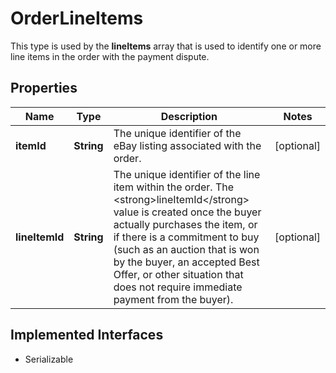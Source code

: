 

# OrderLineItems

This type is used by the <strong>lineItems</strong> array that is used to identify one or more line items in the order with the payment dispute.
## Properties

Name | Type | Description | Notes
------------ | ------------- | ------------- | -------------
**itemId** | **String** | The unique identifier of the eBay listing associated with the order. |  [optional]
**lineItemId** | **String** | The unique identifier of the line item within the order. The &lt;strong&gt;lineItemId&lt;/strong&gt; value is created once the buyer actually purchases the item, or if there is a commitment to buy (such as an auction that is won by the buyer, an accepted Best Offer, or other situation that does not require immediate payment from the buyer). |  [optional]


## Implemented Interfaces

* Serializable


